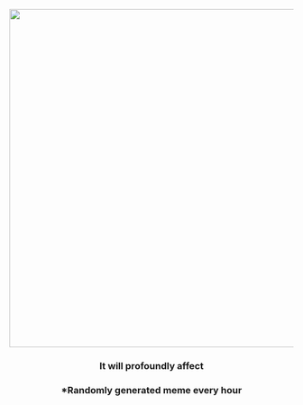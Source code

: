 <p align="center">
        <img src="https://i.redd.it/qd6xg89kwv991.jpg" width="600" height="600">
        </p>
        <h3 align="center">It will profoundly affect</h3>
        <h3 align="center">*Randomly generated meme every hour</h3>
    